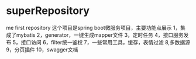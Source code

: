 # superRepository
me first repository
这个项目是spring boot微服务项目，主要功能点展示
1，集成了mybatis 
2，generator，一键生成mapper文件
3，定时任务
4，接口服务发布
5，接口访问
6，filter统一鉴权
7，一些常用工具，缓存，表情过滤
8,多数据源
9，分页插件
10，swagger文档
